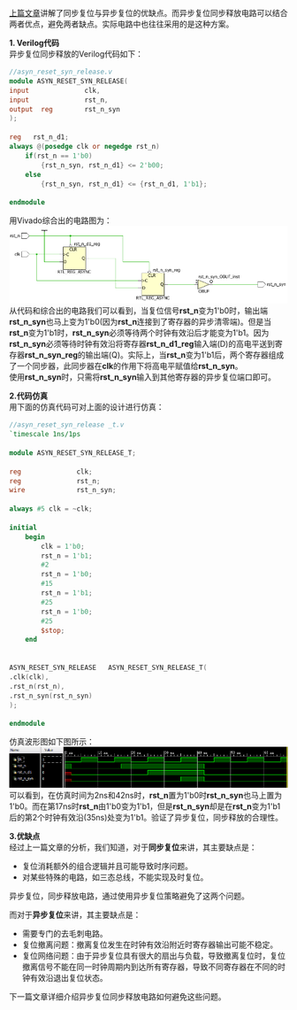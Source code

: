 [上篇文章](https://github.com/zhxiaoq9/WeChat/blob/master/ClassicalCircuitDesign_RESET/asyn_reset_syn_reset.md)讲解了同步复位与异步复位的优缺点。而异步复位同步释放电路可以结合两者优点，避免两者缺点。实际电路中也往往采用的是这种方案。

**1. Verilog代码**  
异步复位同步释放的Verilog代码如下：  
```Verilog
//asyn_reset_syn_release.v
module ASYN_RESET_SYN_RELEASE(
input              clk,
input              rst_n,
output  reg        rst_n_syn
);

reg   rst_n_d1;
always @(posedge clk or negedge rst_n)
	if(rst_n == 1'b0)
		{rst_n_syn, rst_n_d1} <= 2'b00;
    else
		{rst_n_syn, rst_n_d1} <= {rst_n_d1, 1'b1};

endmodule
```
用Vivado综合出的电路图为：  
![异步复位同步释放](https://raw.githubusercontent.com/zhxiaoq9/WeChat/master/ClassicalCircuitDesign_RESET/images/asyn_reset_syn_release.PNG "异步复位同步释放")  
从代码和综合出的电路我们可以看到，当复位信号**rst_n**变为1'b0时，输出端**rst_n_syn**也马上变为1'b0(因为**rst_n**连接到了寄存器的异步清零端)。但是当**rst_n**变为1'b1时，**rst_n_syn**必须等待两个时钟有效沿后才能变为1'b1。因为**rst_n_syn**必须等待时钟有效沿将寄存器**rst_n_d1_reg**输入端(D)的高电平送到寄存器**rst_n_syn_reg**的输出端(Q)。实际上，当**rst_n**变为1'b1后，两个寄存器组成了一个同步器，此同步器在**clk**的作用下将高电平赋值给**rst_n_syn**。   
使用**rst_n_syn**时，只需将**rst_n_syn**输入到其他寄存器的异步复位端口即可。

**2.代码仿真**  
用下面的仿真代码可对上面的设计进行仿真：  
```Verilog
//asyn_reset_syn_release _t.v
`timescale 1ns/1ps

module ASYN_RESET_SYN_RELEASE_T;

reg              clk;
reg              rst_n;
wire             rst_n_syn;

always #5 clk = ~clk;

initial
	begin
		clk = 1'b0;
		rst_n = 1'b1;
		#2
		rst_n = 1'b0;
		#15
		rst_n = 1'b1;
		#25
		rst_n = 1'b0;
		#25
		$stop;
	end


ASYN_RESET_SYN_RELEASE   ASYN_RESET_SYN_RELEASE_T(
.clk(clk),
.rst_n(rst_n),
.rst_n_syn(rst_n_syn)
);

endmodule
```
仿真波形图如下图所示：   
![异步复位同步释放仿真](https://raw.githubusercontent.com/zhxiaoq9/WeChat/master/ClassicalCircuitDesign_RESET/images/asyn_reset_syn_release_t.PNG "异步复位同步释放仿真")     
可以看到，在仿真时间为2ns和42ns时，**rst_n**置为1'b0时**rst_n_syn**也马上置为1'b0。而在第17ns时**rst_n**由1'b0变为1'b1，但是**rst_n_syn**却是在**rst_n**变为1'b1后的第2个时钟有效沿(35ns)处变为1'b1。验证了异步复位，同步释放的合理性。

**3.优缺点**  
经过上一篇文章的分析，我们知道，对于**同步复位**来讲，其主要缺点是：
* 复位消耗额外的组合逻辑并且可能导致时序问题。  
* 对某些特殊的电路，如三态总线，不能实现及时复位。  

异步复位，同步释放电路，通过使用异步复位策略避免了这两个问题。

而对于**异步复位**来讲，其主要缺点是：
* 需要专门的去毛刺电路。
* 复位撤离问题：撤离复位发生在时钟有效沿附近时寄存器输出可能不稳定。
* 复位网络问题：由于异步复位具有很大的扇出与负载，导致撤离复位时，复位撤离信号不能在同一时钟周期内到达所有寄存器，导致不同寄存器在不同的时钟有效沿退出复位状态。

下一篇文章详细介绍异步复位同步释放电路如何避免这些问题。



